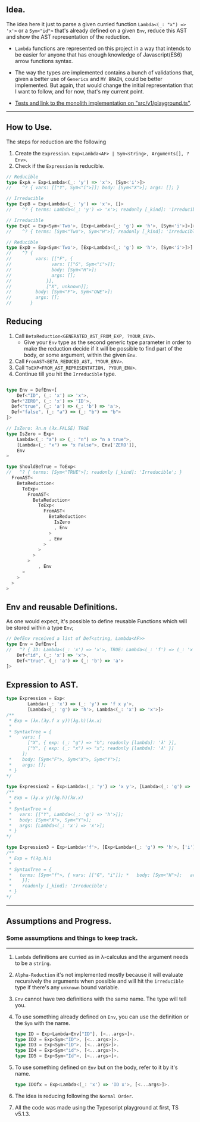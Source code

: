 ## Idea.

The idea here it just to parse a given curried function `Lambda<(_: "x") => 'x'>` or a `Sym<"id">` that's already defined on a given `Env`, reduce this AST and show the AST representation of the reduction.

- `Lambda` functions are represented on this project in a way that intends to be easier for anyone that has enough knowledge of Javascript(ES6) arrow functions syntax.

- The way the types are implemented contains a bunch of validations that, given a better use of `Generics` and `MY BRAIN`, could be better implemented. But again, that would change the initial representation that I want to follow, and for now, that's my current point.

- [Tests and link to the monolith implementation on "src/v1/playground.ts"](/src/v1//playground.ts).
---

## How to Use.

The steps for reduction are the following

1. Create the `Expression`. `Exp<Lambda<AF> | Sym<string>, Arguments[], ?Env>`.
2. Check if the `Expression` is reducible.

```Typescript
// Reducible
type ExpA = Exp<Lambda<(_: 'y') => 'x'>, [Sym<'i'>]>
//    ^? { vars: [["Y", Sym<"i">]]; body: [Sym<"X">]; args: []; }

// Irreducible
type ExpB = Exp<Lambda<(_: 'y') => 'x'>, []>
//    ^? { terms: Lambda<(_: 'y') => 'x'>; readonly [_kind]: 'Irreducible'; }

// Irreducible
type ExpC = Exp<Sym<'Two'>, [Exp<Lambda<(_: 'g') => 'h'>, [Sym<'i'>]>]>
//    ^? { terms: [Sym<"Two">, Sym<"H">]; readonly [_kind]: 'Irreducible'; }

// Reducible
type ExpD = Exp<Sym<'Two'>, [Exp<Lambda<(_: 'g') => 'h'>, [Sym<'i'>]>], Env>
//    ^? {
//     	   vars: [["F", {
//     	         vars: [["G", Sym<"i">]];
//     	         body: [Sym<"H">];
//     	         args: [];
//     	       }],
//     	       ["X", unknown]];
//     	   body: [Sym<"F">, Sym<"ONE">];
//     	   args: [];
// 		 }
```

## **Reducing**

1. Call `BetaReduction<GENERATED_AST_FROM_EXP, ?YOUR_ENV>`.
	- Give your `Env` type as the second generic type parameter in order to make the reduction decide if it will be possible to find part of the body, or some argument, within the given `Env`.
2. Call `FromAST<BETA_REDUCED_AST, ?YOUR_ENV>`.
3. Call `ToEXP<FROM_AST_REPRESENTATION, ?YOUR_ENV>`.
4. Continue till you hit the `Irreducible` type.
```Typescript

type Env = DefEnv<[
	Def<"ID", (_: 'x') => 'x'>,
  Def<"ZERO", (_: 'x') => 'ID'>,
  Def<"true", (_: 'a') => (_: 'b') => 'a'>,
  Def<"false", (_: "a") => (_: "b") => "b">
]>

// IsZero: λn.n (λx.FALSE) TRUE
type IsZero = Exp<
	Lambda<(_: "a") => (_: "n") => "n a true">,
	[Lambda<(_: "x") => "x False">, Env['ZERO']],
	Env
>

type ShouldBeTrue = ToExp<
//   ^? { terms: [Sym<"TRUE">]; readonly [_kind]: 'Irreducible'; }
  FromAST<
    BetaReduction<
      ToExp<
        FromAST<
          BetaReduction<
            ToExp<
              FromAST<
                BetaReduction<
                  IsZero
                  , Env
                >
                , Env
              >
            >
          >
        >
			, Env
      >
    >
  >
>

```

## Env and reusable Definitions.

As one would expect, it's possible to define reusable Functions which will be stored within a type `Env`;

```Typescript
// DefEnv received a list of Def<string, Lambda<AF>>
type Env = DefEnv<[
//   ^? { ID: Lambda<(_: 'x') => 'x'>, TRUE: Lambda<(_: 'f') => (_: 'x') => 'f x'> }
    Def<"id", (_: 'x') => 'x'>,
    Def<"true", (_: 'a') => (_: 'b') => 'a'>
]>
```

## Expression to AST.

```TypeScript
type Expression = Exp<
        Lambda<(_: 'x') => (_: 'y') => 'f x y'>,
        [Lambda<(_: 'g') => 'h'>, Lambda<(_: 'x') => 'x'>]>
/**
 * Exp = (λx.(λy.f x y))(λg.h)(λx.x)
 *
 * SyntaxTree = {
 *    vars: [
        ["X", { exp: (_: "g") => "h"; readonly [lambda]: 'λ' }],
        ["Y", { exp: (_: "x") => "x"; readonly [lambda]: 'λ' }]
      ];
 *    body: [Sym<"F">, Sym<"X">, Sym<"Y">];
 *    args: [];
 * }
*/

type Expression2 = Exp<Lambda<(_: 'y') => 'x y'>, [Lambda<(_: 'g') => 'h'>, Lambda<(_: 'x') => 'x'>]>
/**
 * Exp = (λy.x y)(λg.h)(λx.x)
 *
 * SyntaxTree = {
 *   vars: [["Y", Lambda<(_: 'g') => 'h'>]];
 *   body: [Sym<"X">, Sym<"Y">];
 *   args: [Lambda<(_: 'x') => 'x'>];
 * }
*/

type Expression3 = Exp<Lambda<'f'>, [Exp<Lambda<(_: 'g') => 'h'>, ['i']>]>
/**
 * Exp = f(λg.h)i
 *
 * SyntaxTree = {
 *   terms: [Sym<"f">, { vars: [["G", "i"]]; *   body: [Sym<"H">];   args: [];
 *    }];
 *    readonly [_kind]: 'Irreducible';
 * }
*/

```

---

## Assumptions and Progress.

### Some assumptions and things to keep track.

---

1. `Lambda` definitions are curried as in λ-calculus and the argument needs to be a `string`.

2. `Alpha-Reduction` it's not implemented mostly because it will evaluate recursively the arguments when possible and will hit the `irreducible` type if there's any `unknown` bound variable.

3. `Env` cannot have two definitions with the same name. The type will tell you.

4. To use something already defined on `Env`, you can use the definition or the `Sym` with the name.
   ```Typescript
   type ID = Exp<Lambda<Env["ID"], [<...args>]>.
   type ID2 = Exp<Sym<"ID">, [<...args>]>.
   type ID3 = Exp<Sym<"iD">, [<...args>]>.
   type ID4 = Exp<Sym<"id">, [<...args>]>.
   type ID5 = Exp<Sym<"Id">, [<...args>]>.
   ```
5. To use something defined on `Env` but on the body, refer to it by it's name.

   ```typescript
   type IDOfx = Exp<Lambda<(_: 'x') => 'ID x'>, [<...args>]>.
   ```

6. The idea is reducing following the `Normal Order`.

7. All the code was made using the Typescript playground at first, TS v5.1.3.
